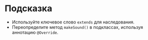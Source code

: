 # Подсказка

- Используйте ключевое слово `extends` для наследования.
- Переопределите метод `makeSound()` в подклассах, используя аннотацию `@Override`.
